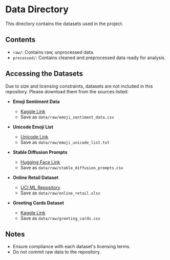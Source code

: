 # Data Directory

This directory contains the datasets used in the project.

## Contents

- `raw/`: Contains raw, unprocessed data.
- `processed/`: Contains cleaned and preprocessed data ready for analysis.

## Accessing the Datasets

Due to size and licensing constraints, datasets are not included in this repository. Please download them from the sources listed:

- **Emoji Sentiment Data**
  - [Kaggle Link](https://www.kaggle.com/datasets/iampartha/emoji-sentiment-data)
  - Save as `data/raw/emoji_sentiment_data.csv`

- **Unicode Emoji List**
  - [Unicode Link](https://unicode.org/Public/emoji/13.0/emoji-test.txt)
  - Save as `data/raw/emoji_unicode_list.txt`

- **Stable Diffusion Prompts**
  - [Hugging Face Link](https://huggingface.co/datasets/laion/stable-diffusion-prompts)
  - Save as `data/raw/stable_diffusion_prompts.csv`

- **Online Retail Dataset**
  - [UCI ML Repository](https://archive.ics.uci.edu/ml/datasets/Online+Retail)
  - Save as `data/raw/online_retail.xlsx`

- **Greeting Cards Dataset**
  - [Kaggle Link](https://www.kaggle.com/datasets/jackdaoud/greeting-cards-prices)
  - Save as `data/raw/greeting_cards.csv`

## Notes

- Ensure compliance with each dataset's licensing terms.
- Do not commit raw data to the repository.
